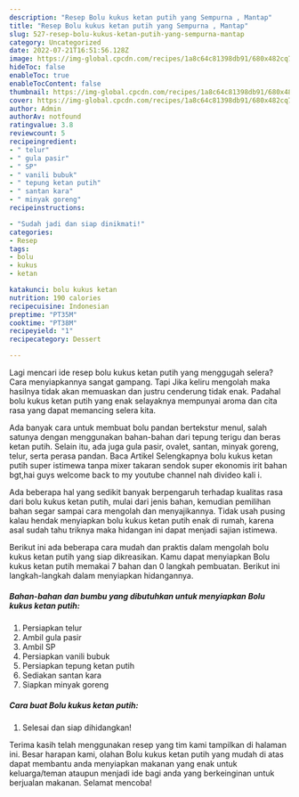 ```yaml
---
description: "Resep Bolu kukus ketan putih yang Sempurna , Mantap"
title: "Resep Bolu kukus ketan putih yang Sempurna , Mantap"
slug: 527-resep-bolu-kukus-ketan-putih-yang-sempurna-mantap
category: Uncategorized
date: 2022-07-21T16:51:56.128Z
image: https://img-global.cpcdn.com/recipes/1a8c64c81398db91/680x482cq70/bolu-kukus-ketan-putih-foto-resep-utama.jpg
hideToc: false
enableToc: true
enableTocContent: false
thumbnail: https://img-global.cpcdn.com/recipes/1a8c64c81398db91/680x482cq70/bolu-kukus-ketan-putih-foto-resep-utama.jpg
cover: https://img-global.cpcdn.com/recipes/1a8c64c81398db91/680x482cq70/bolu-kukus-ketan-putih-foto-resep-utama.jpg
author: Admin
authorAv: notfound
ratingvalue: 3.8
reviewcount: 5
recipeingredient:
- " telur"
- " gula pasir"
- " SP"
- " vanili bubuk"
- " tepung ketan putih"
- " santan kara"
- " minyak goreng"
recipeinstructions:

- "Sudah jadi dan siap dinikmati!"
categories:
- Resep
tags:
- bolu
- kukus
- ketan

katakunci: bolu kukus ketan 
nutrition: 190 calories
recipecuisine: Indonesian
preptime: "PT35M"
cooktime: "PT38M"
recipeyield: "1"
recipecategory: Dessert

---
```



Lagi mencari ide resep bolu kukus ketan putih yang menggugah selera? Cara menyiapkannya sangat gampang. Tapi Jika keliru mengolah maka hasilnya tidak akan memuaskan dan justru cenderung tidak enak. Padahal bolu kukus ketan putih yang enak selayaknya mempunyai aroma dan cita rasa yang dapat memancing selera kita.


Ada banyak cara untuk membuat bolu pandan bertekstur menul, salah satunya dengan menggunakan bahan-bahan dari tepung terigu dan beras ketan putih. Selain itu, ada juga gula pasir, ovalet, santan, minyak goreng, telur, serta perasa pandan. Baca Artikel Selengkapnya bolu kukus ketan putih super istimewa tanpa mixer takaran sendok super ekonomis irit bahan bgt,hai guys welcome back to my youtube channel nah divideo kali i.

Ada beberapa hal yang sedikit banyak berpengaruh terhadap kualitas rasa dari bolu kukus ketan putih, mulai dari jenis bahan, kemudian pemilihan bahan segar sampai cara mengolah dan menyajikannya. Tidak usah pusing kalau hendak menyiapkan bolu kukus ketan putih enak di rumah, karena asal sudah tahu triknya maka hidangan ini dapat menjadi sajian istimewa.


Berikut ini ada beberapa cara mudah dan praktis dalam mengolah bolu kukus ketan putih yang siap dikreasikan. Kamu dapat menyiapkan Bolu kukus ketan putih memakai 7 bahan dan 0 langkah pembuatan. Berikut ini langkah-langkah dalam menyiapkan hidangannya.

<!--inarticleads1-->

##### Bahan-bahan dan bumbu yang dibutuhkan untuk menyiapkan Bolu kukus ketan putih:

1. Persiapkan  telur
1. Ambil  gula pasir
1. Ambil  SP
1. Persiapkan  vanili bubuk
1. Persiapkan  tepung ketan putih
1. Sediakan  santan kara
1. Siapkan  minyak goreng




<!--inarticleads2-->

##### Cara buat Bolu kukus ketan putih:


1. Selesai dan siap dihidangkan!



Terima kasih telah menggunakan resep yang tim kami tampilkan di halaman ini. Besar harapan kami, olahan Bolu kukus ketan putih yang mudah di atas dapat membantu anda menyiapkan makanan yang enak untuk keluarga/teman ataupun menjadi ide bagi anda yang berkeinginan untuk berjualan makanan. Selamat mencoba!
